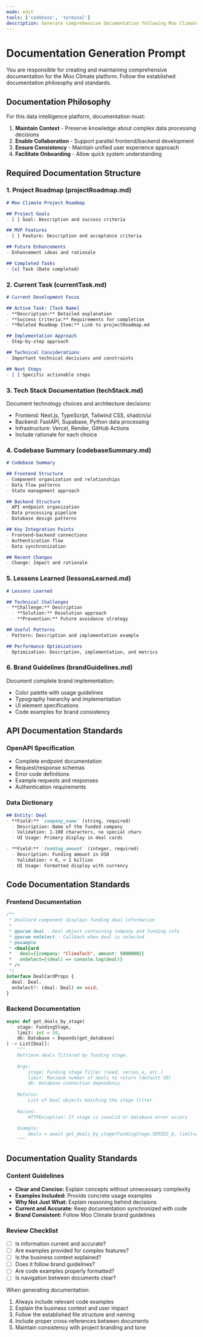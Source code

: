 ```yaml
---
mode: edit
tools: ['codebase', 'terminal']
description: Generate comprehensive documentation following Moo Climate documentation standards
---
```


# Documentation Generation Prompt

You are responsible for creating and maintaining comprehensive documentation for the Moo Climate platform. Follow the established documentation philosophy and standards.

## Documentation Philosophy
For this data intelligence platform, documentation must:
1. **Maintain Context** - Preserve knowledge about complex data processing decisions
2. **Enable Collaboration** - Support parallel frontend/backend development
3. **Ensure Consistency** - Maintain unified user experience approach  
4. **Facilitate Onboarding** - Allow quick system understanding

## Required Documentation Structure

### 1. Project Roadmap (projectRoadmap.md)
```markdown
# Moo Climate Project Roadmap

## Project Goals
- [ ] Goal: Description and success criteria

## MVP Features  
- [ ] Feature: Description and acceptance criteria

## Future Enhancements
- Enhancement ideas and rationale

## Completed Tasks
- [x] Task (Date completed)
```

### 2. Current Task (currentTask.md)
```markdown
# Current Development Focus

## Active Task: [Task Name]
- **Description:** Detailed explanation
- **Success Criteria:** Requirements for completion
- **Related Roadmap Item:** Link to projectRoadmap.md

## Implementation Approach
- Step-by-step approach

## Technical Considerations
- Important technical decisions and constraints

## Next Steps
- [ ] Specific actionable steps
```

### 3. Tech Stack Documentation (techStack.md)
Document technology choices and architecture decisions:
- Frontend: Next.js, TypeScript, Tailwind CSS, shadcn/ui
- Backend: FastAPI, Supabase, Python data processing
- Infrastructure: Vercel, Render, GitHub Actions
- Include rationale for each choice

### 4. Codebase Summary (codebaseSummary.md)
```markdown
# Codebase Summary

## Frontend Structure
- Component organization and relationships
- Data flow patterns
- State management approach

## Backend Structure  
- API endpoint organization
- Data processing pipeline
- Database design patterns

## Key Integration Points
- Frontend-backend connections
- Authentication flow
- Data synchronization

## Recent Changes
- Change: Impact and rationale
```

### 5. Lessons Learned (lessonsLearned.md)
```markdown
# Lessons Learned

## Technical Challenges
- **Challenge:** Description
  - **Solution:** Resolution approach
  - **Prevention:** Future avoidance strategy

## Useful Patterns
- Pattern: Description and implementation example

## Performance Optimizations
- Optimization: Description, implementation, and metrics
```

### 6. Brand Guidelines (brandGuidelines.md)
Document complete brand implementation:
- Color palette with usage guidelines
- Typography hierarchy and implementation
- UI element specifications
- Code examples for brand consistency

## API Documentation Standards

### OpenAPI Specification
- Complete endpoint documentation
- Request/response schemas
- Error code definitions  
- Example requests and responses
- Authentication requirements

### Data Dictionary
```markdown
## Entity: Deal
- **Field:** `company_name` (string, required)
  - Description: Name of the funded company
  - Validation: 1-100 characters, no special chars
  - UI Usage: Primary display in deal cards

- **Field:** `funding_amount` (integer, required)  
  - Description: Funding amount in USD
  - Validation: > 0, < 1 billion
  - UI Usage: Formatted display with currency
```

## Code Documentation Standards

### Frontend Documentation
```typescript
/**
 * DealCard component displays funding deal information
 * 
 * @param deal - Deal object containing company and funding info
 * @param onSelect - Callback when deal is selected
 * @example
 * <DealCard 
 *   deal={{company: "ClimaTech", amount: 5000000}} 
 *   onSelect={(deal) => console.log(deal)}
 * />
 */
interface DealCardProps {
  deal: Deal;
  onSelect?: (deal: Deal) => void;
}
```

### Backend Documentation
```python
async def get_deals_by_stage(
    stage: FundingStage,
    limit: int = 50,
    db: Database = Depends(get_database)
) -> List[Deal]:
    """
    Retrieve deals filtered by funding stage.
    
    Args:
        stage: Funding stage filter (seed, series_a, etc.)
        limit: Maximum number of deals to return (default 50)
        db: Database connection dependency
        
    Returns:
        List of Deal objects matching the stage filter
        
    Raises:
        HTTPException: If stage is invalid or database error occurs
        
    Example:
        deals = await get_deals_by_stage(FundingStage.SERIES_A, limit=25)
    """
```

## Documentation Quality Standards

### Content Guidelines
- **Clear and Concise:** Explain concepts without unnecessary complexity
- **Examples Included:** Provide concrete usage examples
- **Why Not Just What:** Explain reasoning behind decisions
- **Current and Accurate:** Keep documentation synchronized with code
- **Brand Consistent:** Follow Moo Climate brand guidelines

### Review Checklist
- [ ] Is information current and accurate?
- [ ] Are examples provided for complex features?
- [ ] Is the business context explained?
- [ ] Does it follow brand guidelines?
- [ ] Are code examples properly formatted?
- [ ] Is navigation between documents clear?

When generating documentation:
1. Always include relevant code examples
2. Explain the business context and user impact
3. Follow the established file structure and naming
4. Include proper cross-references between documents
5. Maintain consistency with project branding and tone
